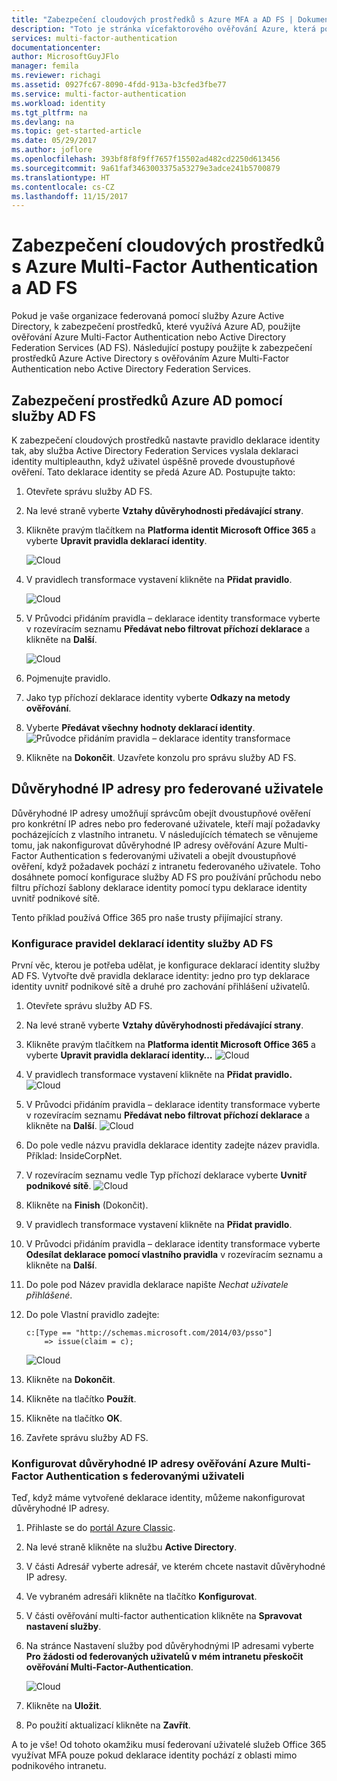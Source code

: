 ```yaml
---
title: "Zabezpečení cloudových prostředků s Azure MFA a AD FS | Dokumentace Microsoftu"
description: "Toto je stránka vícefaktorového ověřování Azure, která popisuje, jak začít s vícefaktorovým ověřováním Azure a službami AD FS v cloudu."
services: multi-factor-authentication
documentationcenter: 
author: MicrosoftGuyJFlo
manager: femila
ms.reviewer: richagi
ms.assetid: 0927fc67-8090-4fdd-913a-b3cfed3fbe77
ms.service: multi-factor-authentication
ms.workload: identity
ms.tgt_pltfrm: na
ms.devlang: na
ms.topic: get-started-article
ms.date: 05/29/2017
ms.author: joflore
ms.openlocfilehash: 393bf8f8f9ff7657f15502ad482cd2250d613456
ms.sourcegitcommit: 9a61faf3463003375a53279e3adce241b5700879
ms.translationtype: HT
ms.contentlocale: cs-CZ
ms.lasthandoff: 11/15/2017
---
```

# <a name="securing-cloud-resources-with-azure-multi-factor-authentication-and-ad-fs"></a>Zabezpečení cloudových prostředků s Azure Multi-Factor Authentication a AD FS
Pokud je vaše organizace federovaná pomocí služby Azure Active Directory, k zabezpečení prostředků, které využívá Azure AD, použijte ověřování Azure Multi-Factor Authentication nebo Active Directory Federation Services (AD FS). Následující postupy použijte k zabezpečení prostředků Azure Active Directory s ověřováním Azure Multi-Factor Authentication nebo Active Directory Federation Services.

## <a name="secure-azure-ad-resources-using-ad-fs"></a>Zabezpečení prostředků Azure AD pomocí služby AD FS
K zabezpečení cloudových prostředků nastavte pravidlo deklarace identity tak, aby služba Active Directory Federation Services vyslala deklaraci identity multipleauthn, když uživatel úspěšně provede dvoustupňové ověření. Tato deklarace identity se předá Azure AD. Postupujte takto:


1. Otevřete správu služby AD FS.
2. Na levé straně vyberte **Vztahy důvěryhodnosti předávající strany**.
3. Klikněte pravým tlačítkem na **Platforma identit Microsoft Office 365** a vyberte **Upravit pravidla deklarací identity**.

   ![Cloud](./media/multi-factor-authentication-get-started-adfs-cloud/trustedip1.png)

4. V pravidlech transformace vystavení klikněte na **Přidat pravidlo**.

   ![Cloud](./media/multi-factor-authentication-get-started-adfs-cloud/trustedip2.png)

5. V Průvodci přidáním pravidla – deklarace identity transformace vyberte v rozevíracím seznamu **Předávat nebo filtrovat příchozí deklarace** a klikněte na **Další**.

   ![Cloud](./media/multi-factor-authentication-get-started-adfs-cloud/trustedip3.png)

6. Pojmenujte pravidlo. 
7. Jako typ příchozí deklarace identity vyberte **Odkazy na metody ověřování**.
8. Vyberte **Předávat všechny hodnoty deklarací identity**.
    ![	Průvodce přidáním pravidla – deklarace identity transformace](./media/multi-factor-authentication-get-started-adfs-cloud/configurewizard.png)
9. Klikněte na **Dokončit**. Uzavřete konzolu pro správu služby AD FS.

## <a name="trusted-ips-for-federated-users"></a>Důvěryhodné IP adresy pro federované uživatele
Důvěryhodné IP adresy umožňují správcům obejít dvoustupňové ověření pro konkrétní IP adres nebo pro federované uživatele, kteří mají požadavky pocházejících z vlastního intranetu. V následujících tématech se věnujeme tomu, jak nakonfigurovat důvěryhodné IP adresy ověřování Azure Multi-Factor Authentication s federovanými uživateli a obejít dvoustupňové ověření, když požadavek pochází z intranetu federovaného uživatele. Toho dosáhnete pomocí konfigurace služby AD FS pro používání průchodu nebo filtru příchozí šablony deklarace identity pomocí typu deklarace identity uvnitř podnikové sítě.

Tento příklad používá Office 365 pro naše trusty přijímající strany.

### <a name="configure-the-ad-fs-claims-rules"></a>Konfigurace pravidel deklarací identity služby AD FS
První věc, kterou je potřeba udělat, je konfigurace deklarací identity služby AD FS. Vytvořte dvě pravidla deklarace identity: jedno pro typ deklarace identity uvnitř podnikové sítě a druhé pro zachování přihlášení uživatelů.

1. Otevřete správu služby AD FS.
2. Na levé straně vyberte **Vztahy důvěryhodnosti předávající strany**.
3. Klikněte pravým tlačítkem na **Platforma identit Microsoft Office 365** a vyberte **Upravit pravidla deklarací identity…**
   ![Cloud](./media/multi-factor-authentication-get-started-adfs-cloud/trustedip1.png)
4. V pravidlech transformace vystavení klikněte na **Přidat pravidlo.**
   ![Cloud](./media/multi-factor-authentication-get-started-adfs-cloud/trustedip2.png)
5. V Průvodci přidáním pravidla – deklarace identity transformace vyberte v rozevíracím seznamu **Předávat nebo filtrovat příchozí deklarace** a klikněte na **Další**.
   ![Cloud](./media/multi-factor-authentication-get-started-adfs-cloud/trustedip3.png)
6. Do pole vedle názvu pravidla deklarace identity zadejte název pravidla. Příklad: InsideCorpNet.
7. V rozevíracím seznamu vedle Typ příchozí deklarace vyberte **Uvnitř podnikové sítě**.
   ![Cloud](./media/multi-factor-authentication-get-started-adfs-cloud/trustedip4.png)
8. Klikněte na **Finish** (Dokončit).
9. V pravidlech transformace vystavení klikněte na **Přidat pravidlo**.
10. V Průvodci přidáním pravidla – deklarace identity transformace vyberte **Odesílat deklarace pomocí vlastního pravidla** v rozevíracím seznamu a klikněte na **Další**.
11. Do pole pod Název pravidla deklarace napište *Nechat uživatele přihlášené*.
12. Do pole Vlastní pravidlo zadejte:

        c:[Type == "http://schemas.microsoft.com/2014/03/psso"]
            => issue(claim = c);
    ![Cloud](./media/multi-factor-authentication-get-started-adfs-cloud/trustedip5.png)
13. Klikněte na **Dokončit**.
14. Klikněte na tlačítko **Použít**.
15. Klikněte na tlačítko **OK**.
16. Zavřete správu služby AD FS.

### <a name="configure-azure-multi-factor-authentication-trusted-ips-with-federated-users"></a>Konfigurovat důvěryhodné IP adresy ověřování Azure Multi-Factor Authentication s federovanými uživateli
Teď, když máme vytvořené deklarace identity, můžeme nakonfigurovat důvěryhodné IP adresy.

1. Přihlaste se do [portál Azure Classic](https://manage.windowsazure.com).
2. Na levé straně klikněte na službu **Active Directory**.
3. V části Adresář vyberte adresář, ve kterém chcete nastavit důvěryhodné IP adresy.
4. Ve vybraném adresáři klikněte na tlačítko **Konfigurovat**.
5. V části ověřování multi-factor authentication klikněte na **Spravovat nastavení služby**.
6. Na stránce Nastavení služby pod důvěryhodnými IP adresami vyberte **Pro žádosti od federovaných uživatelů v mém intranetu přeskočit ověřování Multi-Factor-Authentication**.  

   ![Cloud](./media/multi-factor-authentication-get-started-adfs-cloud/trustedip6.png)
   
7. Klikněte na **Uložit**.
8. Po použití aktualizací klikněte na **Zavřít**.

A to je vše! Od tohoto okamžiku musí federovaní uživatelé služeb Office 365 využívat MFA pouze pokud deklarace identity pochází z oblasti mimo podnikového intranetu.
